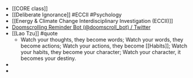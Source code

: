 - [[CORE class]]
- [[Deliberate Ignorance]] #ECCII #Psychology
- [[Energy & Climate Change Interdisciplinary Investigation (ECCII)]]
- [Doomscrolling Reminder Bot (@doomscroll_bot) / Twitter](https://twitter.com/doomscroll_bot)
- [[Lao Tzu]] #quote
	- Watch your thoughts, they become words;
	  Watch your words, they become actions;
	  Watch your actions, they become [[Habits]];
	  Watch your habits, they become your character;
	  Watch your character, it becomes your destiny.
-
-